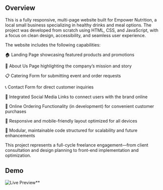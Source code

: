 ## Overview
This is a fully responsive, multi-page website built for Empower Nutrition, a local small business specializing in healthy drinks and meal options. The project was developed from scratch using HTML, CSS, and JavaScript, with a focus on clean design, accessibility, and seamless user experience.

The website includes the following capabilities:

🏠 Landing Page showcasing featured products and promotions

💪 About Us Page highlighting the company’s mission and story

📋 Catering Form for submitting event and order requests

📞 Contact Form for direct customer inquiries

🔗 Integrated Social Media Links to connect users with the brand online

🛒 Online Ordering Functionality (in development) for convenient customer purchases

🎨 Responsive and mobile-friendly layout optimized for all devices

🧩 Modular, maintainable code structured for scalability and future enhancements

This project represents a full-cycle freelance engagement—from client consultation and design planning to front-end implementation and optimization.


## Demo
![Live Preview](./src/assets/empower_version_01.gif)**


